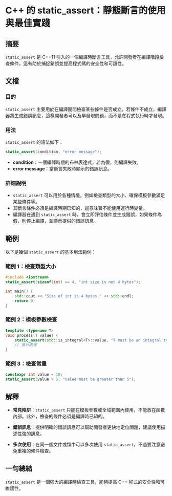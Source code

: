 <!--
Meta Description: # C++ 的 static_assert：靜態斷言的使用與最佳實踐 ## 摘要 `static_assert` 是 C++11 引入的一個編譯時斷言工具，允許開發者在編譯階段檢查條件，這有助於捕捉錯誤並提高程式碼的安全性和可讀性。 ## 文檔 ### 目的 `static_assert` 主要用於...
Meta Keywords: static_assert, int, value, cpp, std
-->

# C++ 的 static_assert：靜態斷言的使用與最佳實踐

## 摘要
`static_assert` 是 C++11 引入的一個編譯時斷言工具，允許開發者在編譯階段檢查條件，這有助於捕捉錯誤並提高程式碼的安全性和可讀性。

## 文檔
### 目的
`static_assert` 主要用於在編譯期間檢查某些條件是否成立。若條件不成立，編譯器將生成錯誤訊息，這樣開發者可以及早發現問題，而不是在程式執行時才發現。

### 用法
`static_assert` 的語法如下：

```cpp
static_assert(condition, "error message");
```

- **condition**：一個編譯時期的布林表達式，若為假，則編譯失敗。
- **error message**：當斷言失敗時顯示的錯誤訊息。

### 詳細說明
- `static_assert` 可以用於各種情境，例如檢查類型的大小、確保模板參數滿足某些條件等。
- 其斷言條件必須是編譯時期已知的，這意味著不能使用運行時變量。
- 編譯器在遇到 `static_assert` 時，會立即評估條件並生成錯誤，如果條件為假，則停止編譯，並顯示提供的錯誤訊息。

## 範例
以下是幾個 `static_assert` 的基本用法範例：

### 範例 1：檢查類型大小
```cpp
#include <iostream>
static_assert(sizeof(int) == 4, "int size is not 4 bytes");

int main() {
    std::cout << "Size of int is 4 bytes." << std::endl;
    return 0;
}
```

### 範例 2：模板參數檢查
```cpp
template <typename T>
void process(T value) {
    static_assert(std::is_integral<T>::value, "T must be an integral type");
    // 進行處理
}
```

### 範例 3：檢查常量
```cpp
constexpr int value = 10;
static_assert(value > 5, "Value must be greater than 5");
```

## 解釋
- **常見陷阱**：`static_assert` 只能在模板參數或全域範圍內使用，不能放在函數內部。此外，檢查的條件必須是編譯時已知的。

- **錯誤訊息**：提供明確的錯誤訊息可以幫助開發者更快地定位問題，建議使用描述性強的訊息。

- **多次使用**：在同一個文件或類中可以多次使用 `static_assert`，不過要注意避免重複的條件檢查。

## 一句總結
`static_assert` 是一個強大的編譯時檢查工具，能夠提高 C++ 程式的安全性和可維護性。